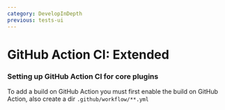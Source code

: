 ```yaml
---
category: DevelopInDepth
previous: tests-ui
---
```

# GitHub Action CI: Extended

### Setting up GitHub Action CI for core plugins

To add a build on GitHub Action you must first enable the build on GitHub Action, also create a dir `.github/workflow/**.yml`

